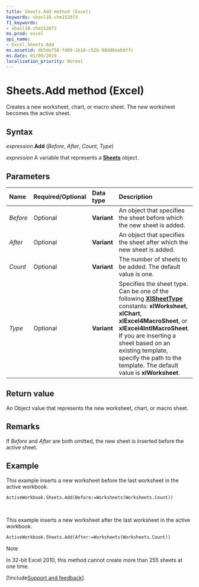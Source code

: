 ```yaml
---
title: Sheets.Add method (Excel)
keywords: vbaxl10.chm152073
f1_keywords:
- vbaxl10.chm152073
ms.prod: excel
api_name:
- Excel.Sheets.Add
ms.assetid: db5de750-fd09-2b18-c52b-98d88eeb0ffc
ms.date: 01/09/2019
localization_priority: Normal
---
```



# Sheets.Add method (Excel)

Creates a new worksheet, chart, or macro sheet. The new worksheet becomes the active sheet.


## Syntax

_expression_.**Add** (_Before_, _After_, _Count_, _Type_)

_expression_ A variable that represents a **[Sheets](Excel.Sheets.md)** object.


## Parameters

|Name|Required/Optional|Data type|Description|
|:-----|:-----|:-----|:-----|
| _Before_|Optional| **Variant**|An object that specifies the sheet before which the new sheet is added.|
| _After_|Optional| **Variant**|An object that specifies the sheet after which the new sheet is added.|
| _Count_|Optional| **Variant**|The number of sheets to be added. The default value is one.|
| _Type_|Optional| **Variant**|Specifies the sheet type. Can be one of the following **[XlSheetType](Excel.XlSheetType.md)** constants: **xlWorksheet**, **xlChart**, **xlExcel4MacroSheet**, or **xlExcel4IntlMacroSheet**. If you are inserting a sheet based on an existing template, specify the path to the template. The default value is **xlWorksheet**.|

## Return value

An Object value that represents the new worksheet, chart, or macro sheet.

## Remarks

If _Before_ and _After_ are both omitted, the new sheet is inserted before the active sheet.

## Example

This example inserts a new worksheet before the last worksheet in the active workbook.

```vb
ActiveWorkbook.Sheets.Add(Before:=Worksheets(Worksheets.Count))
```

<br/>

This example inserts a new worksheet after the last worksheet in the active workbook.

```vb
ActiveWorkbook.Sheets.Add(After:=Worksheets(Worksheets.Count))
```

> [!NOTE] 
> In 32-bit Excel 2010, this method cannot create more than 255 sheets at one time.

[!include[Support and feedback](~/includes/feedback-boilerplate.md)]
